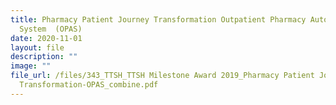 ```yaml
---
title: Pharmacy Patient Journey Transformation Outpatient Pharmacy Automation
  System  (OPAS)
date: 2020-11-01
layout: file
description: ""
image: ""
file_url: /files/343_TTSH_TTSH Milestone Award 2019_Pharmacy Patient Journey
  Transformation-OPAS_combine.pdf
---
```


